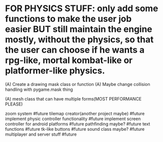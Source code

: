 # FOR PHYSICS STUFF: only add some functions to make the user job easier BUT still maintain the engine mostly, without the physics, so that the user can choose if he wants a rpg-like, mortal kombat-like or platformer-like physics.

(A) Create a drawing mask class or function
(A) Maybe change collision handling with pygame.mask thing

(A) mesh class that can have multiple forms(MOST PERFORMANCE PLEASE)

zoom system #future
tilemap creator(another project maybe) #future
implement physic controller functionality #future 
implement screen controller for android platforms #future
pathfinding maybe? #future
text functions #future
tk-like buttons #future 
sound class maybe? #future
multiplayer and server stuff #future